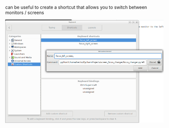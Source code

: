 can be useful to create a shortcut that allows you to switch between monitors / screens


![Image](doc/shortcut.png)
